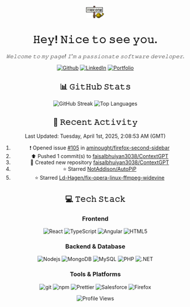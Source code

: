 <div align="center">
  <img src="welcome.gif" width="50"/>
  <h1>𝙷𝚎𝚢! 𝙽𝚒𝚌𝚎 𝚝𝚘 𝚜𝚎𝚎 𝚢𝚘𝚞.</h1>

  <p><em>𝚆𝚎𝚕𝚌𝚘𝚖𝚎 𝚝𝚘 𝚖𝚢 𝚙𝚊𝚐𝚎! 𝙸'𝚖 𝚊 𝚙𝚊𝚜𝚜𝚒𝚘𝚗𝚊𝚝𝚎 𝚜𝚘𝚏𝚝𝚠𝚊𝚛𝚎 𝚍𝚎𝚟𝚎𝚕𝚘𝚙𝚎𝚛.</em></p>

  <p>
    <a href="https://github.com/faisalbhuiyan3038" target="_blank"><img alt="Github" src="https://img.shields.io/badge/GitHub-%2312100E.svg?&style=for-the-badge&logo=Github&logoColor=white" /></a>
    <a href="https://www.linkedin.com/in/faisalbhuiyan3038" target="_blank"><img alt="LinkedIn" src="https://img.shields.io/badge/linkedin-%230077B5.svg?&style=for-the-badge&logo=linkedin&logoColor=white" /></a>
    <a href="https://faisalbhuiyan.vercel.app" target="_blank"><img alt="Portfolio" src="https://img.shields.io/badge/portfolio-13B4FF?&style=for-the-badge&logo=lintcode&logoColor=white" /></a>
  </p>
</div>

<div align="center">
  <h2>📊 𝙶𝚒𝚝𝙷𝚞𝚋 𝚂𝚝𝚊𝚝𝚜</h2>

  <img src="https://github-readme-streak-stats.herokuapp.com/?user=faisalbhuiyan3038&theme=vue-dark&hide_border=true" alt="GitHub Streak" />
  <img src="https://github-readme-stats.vercel.app/api/top-langs/?username=faisalbhuiyan3038&theme=vue-dark&show_icons=true&hide_border=true&layout=compact" alt="Top Languages" />
</div>

<div align="center">
  <h2>🔔 𝚁𝚎𝚌𝚎𝚗𝚝 𝙰𝚌𝚝𝚒𝚟𝚒𝚝𝚢</h2>

<!--RECENT_ACTIVITY:last_update-->
Last Updated: Tuesday, April 1st, 2025, 2:08:53 AM (GMT)
<!--RECENT_ACTIVITY:last_update_end-->
<!--RECENT_ACTIVITY:start-->
1. ❗️ Opened issue [#105](https://github.com/aminought/firefox-second-sidebar/issues/105) in [aminought/firefox-second-sidebar](https://github.com/aminought/firefox-second-sidebar)<br>
2. ⬆️ Pushed 1 commit(s) to [faisalbhuiyan3038/ContextGPT](https://github.com/faisalbhuiyan3038/ContextGPT)<br>
3. 📔 Created new repository [faisalbhuiyan3038/ContextGPT](https://github.com/faisalbhuiyan3038/ContextGPT)<br>
4. ⭐ Starred [NotAddison/AutoPiP](https://github.com/NotAddison/AutoPiP)<br>
5. ⭐ Starred [Ld-Hagen/fix-opera-linux-ffmpeg-widevine](https://github.com/Ld-Hagen/fix-opera-linux-ffmpeg-widevine)<br>
<!--RECENT_ACTIVITY:end-->
</div>

<div align="center">
  <h2>💻 𝚃𝚎𝚌𝚑 𝚂𝚝𝚊𝚌𝚔</h2>

  <h3>Frontend</h3>
  <p>
    <img alt="React" src="https://img.shields.io/badge/-React-45b8d8?style=flat-square&logo=react&logoColor=white" />
    <img alt="TypeScript" src="https://img.shields.io/badge/-TypeScript-007ACC?style=flat-square&logo=typescript&logoColor=white" />
    <img alt="Angular" src="https://img.shields.io/badge/-Angular-DD0031?style=flat-square&logo=angular&logoColor=white" />
    <img alt="HTML5" src="https://img.shields.io/badge/-HTML5-E34F26?style=flat-square&logo=html5&logoColor=white" />
  </p>

  <h3>Backend & Database</h3>
  <p>
    <img alt="Nodejs" src="https://img.shields.io/badge/-Nodejs-43853d?style=flat-square&logo=Node.js&logoColor=white" />
    <img alt="MongoDB" src="https://img.shields.io/badge/-MongoDB-13aa52?style=flat-square&logo=mongodb&logoColor=white" />
    <img alt="MySQL" src="https://img.shields.io/badge/-MySQL-4479A1?style=flat-square&logo=MySql&logoColor=white" />
    <img alt="PHP" src="https://img.shields.io/badge/-PHP-777BB4?style=flat-square&logo=php&logoColor=white" />
    <img alt=".NET" src="https://img.shields.io/badge/-ASP.NET-512BD4?style=flat-square&logo=.net&logoColor=white" />
  </p>

  <h3>Tools & Platforms</h3>
  <p>
    <img alt="git" src="https://img.shields.io/badge/-Git-F05032?style=flat-square&logo=git&logoColor=white" />
    <img alt="npm" src="https://img.shields.io/badge/-NPM-CB3837?style=flat-square&logo=npm&logoColor=white" />
    <img alt="Prettier" src="https://img.shields.io/badge/-Prettier-F7B93E?style=flat-square&logo=prettier&logoColor=white" />
    <img alt="Salesforce" src="https://img.shields.io/badge/-Salesforce-00A1E0?style=flat-square&logo=salesforce&logoColor=white" />
    <img alt="Firefox" src="https://img.shields.io/badge/-Firefox-FF7139?style=flat-square&logo=FirefoxBrowser&logoColor=white" />
  </p>
</div>

<div align="center">
  <img src="https://komarev.com/ghpvc/?username=faisalbhuiyan3038&color=blue" alt="Profile Views" />
</div>
